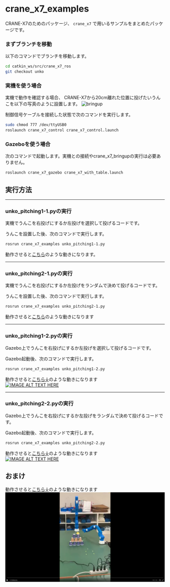 # crane_x7_examples

CRANE-X7のためのパッケージ、 `crane_x7` で用いるサンプルをまとめたパッケージです。

### まずブランチを移動

以下のコマンドでブランチを移動します。

```sh
cd catkin_ws/src/crane_x7_ros
git checkout unko
```

### 実機を使う場合

実機で動作を確認する場合、
CRANE-X7から20cm離れた位置に投げたいうんこを以下の写真のように設置します。
![bringup](https://github.com/RyokoShiojima/crane_x7_ros/images/bringup.jpg "bringup")

制御信号ケーブルを接続した状態で次のコマンドを実行します。
```sh
sudo chmod 777 /dev/ttyUSB0
roslaunch crane_x7_control crane_x7_control.launch
```

### Gazeboを使う場合

次のコマンドで起動します。実機との接続やcrane_x7_bringupの実行は必要ありません。

```sh
roslaunch crane_x7_gazebo crane_x7_with_table.launch
```

## 実行方法

---

### unko_pitching1-1.pyの実行

実機でうんこを右投げにするか左投げを選択して投げるコードです。

うんこを設置した後、次のコマンドで実行します。

```sh
rosrun crane_x7_examples unko_pitching1-1.py
```

動作させると[こちら](URL)のような動きになります。


---

### unko_pitching2-1.pyの実行

実機でうんこを右投げにするか左投げをランダムで決めて投げるコードです。

うんこを設置した後、次のコマンドで実行します。

```sh
rosrun crane_x7_examples unko_pitching2-1.py
```

動作させると[こちら](URL)のような動きになります

---

### unko_pitching1-2.pyの実行

Gazebo上でうんこを右投げにするか左投げを選択して投げるコードです。

Gazebo起動後、次のコマンドで実行します。

```sh
rosrun crane_x7_examples unko_pitching1-2.py
```

動作させると[こちら↓](https://t.co/Ol9FSAa7HN?amp=1)のような動きになります  
[![IMAGE ALT TEXT HERE](http://img.youtube.com/vi/TcwhWNa3hJ4/0.jpg)](http://www.youtube.com/watch?v=TcwhWNa3hJ4)

---
### unko_pitching2-2.pyの実行

Gazebo上でうんこを右投げにするか左投げをランダムで決めて投げるコードです。

Gazebo起動後、次のコマンドで実行します。

```sh
rosrun crane_x7_examples unko_pitching2-2.py
```

動作させると[こちら↓](https://t.co/6eMmfampnu?amp=1)のような動きになります  
[![IMAGE ALT TEXT HERE](http://img.youtube.com/vi/mw6Cfv1ABo4/0.jpg)](http://www.youtube.com/watch?v=mw6Cfv1ABo4)

## おまけ

動作させると[こちら↓](https://twitter.com/robo_cit/status/1201399538541400064)のような動きになります  
[![thumbnail](unko.png)](https://twitter.com/robo_cit/status/1201399538541400064/video/1)

